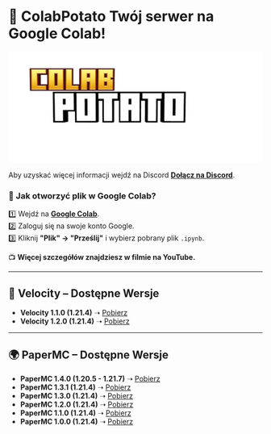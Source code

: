 # **📌 ColabPotato Twój serwer na Google Colab!**  

![ColabPotato](https://github.com/FranQ213/ColabPotato/blob/main/ColabPotato.png "ColabPotato Logo")  

Aby uzyskać więcej informacji wejdź na Discord **[Dołącz na Discord](https://discord.gg/mQy9y3fdh9)**.  

### **📂 Jak otworzyć plik w Google Colab?**  
1️⃣ Wejdź na **[Google Colab](https://colab.research.google.com/)**.  
2️⃣ Zaloguj się na swoje konto Google.  
3️⃣ Kliknij **"Plik" → "Prześlij"** i wybierz pobrany plik `.ipynb`.  

📺 **Więcej szczegółów znajdziesz w filmie na YouTube.**  

---

## **🚀 Velocity – Dostępne Wersje**  
- **Velocity 1.1.0 (1.21.4)** ➝ [Pobierz](https://www.mediafire.com/file/ha16mhj5yywwtwc/ColabPotato_Velocity1_0.ipynb/file)  
- **Velocity 1.2.0 (1.21.4)** ➝ [Pobierz](https://github.com/FranQ213/ColabPotato/releases/download/Velocity/ColabPotatoVelocity-1.2.0.ipynb)  
---

## **🌍 PaperMC – Dostępne Wersje**  
- **PaperMC 1.4.0 (1.20.5 - 1.21.7)** ➝ [Pobierz](https://github.com/FranQ213/ColabPotato/releases/download/1.4.0/ColabPotato_PaperMC_1_4_0.ipynb)
- **PaperMC 1.3.1 (1.21.4)** ➝ [Pobierz](https://github.com/FranQ213/ColabPotato/releases/download/PaperMC1.3.1/ColabPotato_PaperMC_1_3_1.ipynb)
- **PaperMC 1.3.0 (1.21.4)** ➝ [Pobierz](https://github.com/FranQ213/ColabPotato/releases/download/Latest/ColabPotato_PaperMC_1_3_0.ipynb)
- **PaperMC 1.2.0 (1.21.4)** ➝ [Pobierz](https://github.com/FranQ213/ColabPotato/releases/download/papermc/ColabPotato-PaperMC.ipynb.txt)
- **PaperMC 1.1.0 (1.21.4)** ➝ [Pobierz](https://www.mediafire.com/file/80mxvuacdn6ughd/ColabPotato_PaperMC1_0_1.ipynb/file)  
- **PaperMC 1.0.0 (1.21.4)** ➝ [Pobierz](https://www.mediafire.com/file/nrh0emcv319hidk/ColabPotato_PaperMC1_0_0.ipynb/file)  
